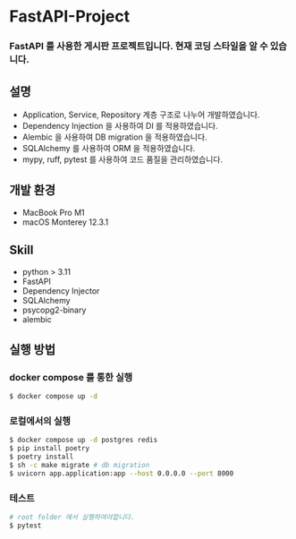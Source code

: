 # FastAPI-Project
### FastAPI 를 사용한 게시판 프로젝트입니다. 현재 코딩 스타일을 알 수 있습니다.

## 설명
- Application, Service, Repository 계층 구조로 나누어 개발하였습니다.
- Dependency Injection 을 사용하여 DI 를 적용하였습니다.
- Alembic 을 사용하여 DB migration 을 적용하였습니다.
- SQLAlchemy 를 사용하여 ORM 을 적용하였습니다.
- mypy, ruff, pytest 를 사용하여 코드 품질을 관리하였습니다.

## 개발 환경
- MacBook Pro M1
- macOS Monterey 12.3.1

## Skill
- python > 3.11
- FastAPI
- Dependency Injector
- SQLAlchemy
- psycopg2-binary
- alembic

## 실행 방법
### docker compose 를 통한 실행
```sh
$ docker compose up -d
```

### 로컬에서의 실행
```sh
$ docker compose up -d postgres redis
$ pip install poetry
$ poetry install
$ sh -c make migrate # db migration
$ uvicorn app.application:app --host 0.0.0.0 --port 8000
```

### 테스트
```sh
# root folder 에서 실행하여야합니다.
$ pytest
```
